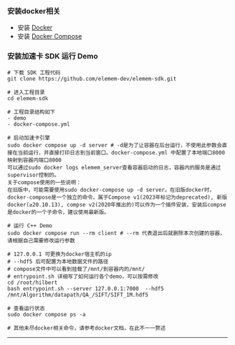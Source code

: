 
### 安装docker相关

- 安装 [Docker](https://docs.docker.com/get-docker/)
- 安装 [Docker Compose](https://docs.docker.com/compose/install/)


### 安装加速卡 SDK 运行 Demo

```
# 下载 SDK 工程代码
git clone https://github.com/elemem-dev/elemem-sdk.git

# 进入工程目录
cd elemem-sdk

# 工程目录结构如下
- demo
- docker-compose.yml

# 启动加速卡引擎
sudo docker compose up -d server # -d是为了让容器在后台运行，不使用此参数会直接在当前运行，并直接打印日志到当前窗口。docker-compose.yml 中配置了本地端口8000映射到容器内端口8000
可以通过sudo docker logs elemem_server查看容器启动的日志，容器内的服务是通过supervisor控制的。
关于compose使用的一些说明：
在旧版中，可能需要使用sudo docker-compose up -d server。在旧版docker时，docker-compose是一个独立的命令，属于Compose v1(2023年标记为deprecated), 新版docker(≥20.10.13), compse v2(2020年推出的)可以作为一个插件安装，安装后compse是docker的一个子命令，建议使用最新版。

# 运行 C++ Demo
sudo docker compose run --rm client # --rm 代表退出后就删除本次创建的容器，请根据自己需要修改运行参数

# 127.0.0.1 可更换为docker宿主机的ip
# --hdf5 后可配置为本地数据文件的路径
# compose文件中可以看到挂载了/mnt/到容器内的/mnt/
# entrypoint.sh 详细写了如何运行各个demo，可以按需修改
cd /root/hilbert
bash entrypoint.sh --server 127.0.0.1:7000  --hdf5 /mnt/Algorithm/datapath/QA_/SIFT/SIFT_1M.hdf5

# 查看运行状态
sudo docker compose ps -a

# 其他未尽docker相关命令，请参考docker文档，在此不一一赘述
```


---
